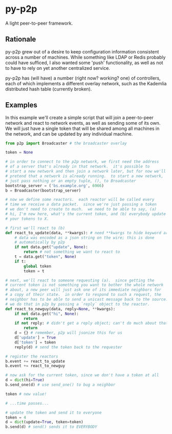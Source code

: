 py-p2p
======

A light peer-to-peer framework.

Rationale
---------

py-p2p grew out of a desire to keep configuration information
consistent across a number of machines.  While something like LDAP
or Redis probably could have sufficed, I also wanted some 'push'
functionality, as well as not to have to rely on yet another
centralized service.

py-p2p has (will have) a number (right now? working? one) of
controllers, each of which implements a different overlay network,
such as the Kademlia distributed hash table (currently broken).

Examples
--------

In this example we'll create a simple script that will join a
peer-to-peer network and react to network events, as well as sending
some of its own.  We will just have a single token that will be
shared among all machines in the network, and can be updated by any
individual machine.

```python
from p2p import Broadcaster # the broadcaster overlay

token = None

# in order to connect to the p2p network, we first need the address
# of a server that's already in that network.  it's possible to
# start a new network and then join a network later, but for now we'll
# pretend that a network is already running.  to start a new network,
# just pass nothing or an empty tuple, (), to Broadcaster
bootstrap_server = ('bs.example.org', 6966)
b = Broadcaster(bootstrap_server)

# now we define some reactors.  each reactor will be called every
# time we receive a data packet.  since we're just passing a token
# we don't need to create to much.  we need to be able to say, (a)
# hi, I'm new here, what's the current token, and (b) everybody update
# your tokens to X.

# first we'll react to (b)
def react_to_update(data, **kwargs): # need **kwargs to hide keyword arguments we don't care about
    # data was encoded as a json string on the wire; this is done
    # automatically by p2p
    if not data.get("update", None):
        return # not something we want to react to
    t = data.get("token", None)
    if t:
        global token
        token = t

# next, we'll react to someone requesting (a).  since getting the
# current token is not something you want to bother the whole network
# about, a new peer will just ask one of its immediate neighbors for
# a copy of their state.  in order to respond to such a request, the
# neighbor has to be able to send a unicast message back to the source.
# we do that in p2p by passing a `reply` object to the reactor.
def react_to_newguy(data, reply=None, **kwargs):
    if not data.get("hi", None):
        return
    if not reply: # didn't get a reply object; can't do much about that
        return
    d = {} # remember, p2p will jsonize this for us
    d['update'] = True
    d['token'] = token
    reply(d) # send the token back to the requester

# register the reactors
b.event += react_to_update
b.event += react_to_newguy

# now ask for the current token, since we don't have a token at all
d = dict(hi=True)
b.send_one(d) # use send_one() to bug a neighbor

token # new value!

# ...time passes...

# update the token and send it to everyone
token = 4
d = dict(update=True, token=token)
b.send(d) # send() sends it to EVERYBODY
```
